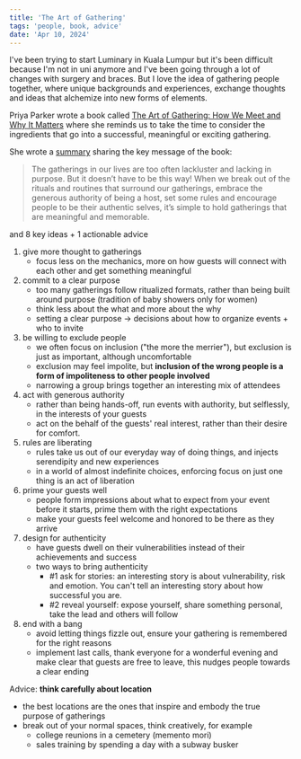 ```yaml
---
title: 'The Art of Gathering'
tags: 'people, book, advice'
date: 'Apr 10, 2024'
---
```


I've been trying to start Luminary in Kuala Lumpur but it's been difficult because I'm not in uni anymore and I've been going through a lot of changes with surgery and braces. But I love the idea of gathering people together, where unique backgrounds and experiences, exchange thoughts and ideas that alchemize into new forms of elements.

Priya Parker wrote a book called [The Art of Gathering: How We Meet and Why It Matters](https://www.goodreads.com/en/book/show/37424706) where she reminds us to take the time to consider the ingredients that go into a successful, meaningful or exciting gathering.

She wrote a [summary](https://irp-cdn.multiscreensite.com/6e5efd05/files/uploaded/The%20Art%20of%20Gathering_Summary%20%281%29.pdf) sharing the key message of the book:

> The gatherings in our lives are too often lackluster and lacking in purpose. But it doesn’t have to be this way! When we break out of the rituals and routines that surround our gatherings, embrace the generous authority of being a host, set some rules and encourage people to be their authentic selves, it’s simple to hold gatherings that are meaningful and memorable.

and 8 key ideas + 1 actionable advice

1. give more thought to gatherings
   - focus less on the mechanics, more on how guests will connect with each other and get something meaningful
2. commit to a clear purpose
   - too many gatherings follow ritualized formats, rather than being built around purpose (tradition of baby showers only for women)
   - think less about the what and more about the why
   - setting a clear purpose -> decisions about how to organize events + who to invite
3. be willing to exclude people
   - we often focus on inclusion ("the more the merrier"), but exclusion is just as important, although uncomfortable
   - exclusion may feel impolite, but **inclusion of the wrong people is a form of impoliteness to other people involved**
   - narrowing a group brings together an interesting mix of attendees
4. act with generous authority
   - rather than being hands-off, run events with authority, but selflessly, in the interests of your guests
   - act on the behalf of the guests' real interest, rather than their desire for comfort.
5. rules are liberating
   - rules take us out of our everyday way of doing things, and injects serendipity and new experiences
   - in a world of almost indefinite choices, enforcing focus on just one thing is an act of liberation
6. prime your guests well
   - people form impressions about what to expect from your event before it starts, prime them with the right expectations
   - make your guests feel welcome and honored to be there as they arrive
7. design for authenticity
   - have guests dwell on their vulnerabilities instead of their achievements and success
   - two ways to bring authenticity
     - #1 ask for stories: an interesting story is about vulnerability, risk and emotion. You can't tell an interesting story about how successful you are.
     - #2 reveal yourself: expose yourself, share something personal, take the lead and others will follow
8. end with a bang
   - avoid letting things fizzle out, ensure your gathering is remembered for the right reasons
   - implement last calls, thank everyone for a wonderful evening and make clear that guests are free to leave, this nudges people towards a clear ending

Advice: **think carefully about location**

- the best locations are the ones that inspire and embody the true purpose of gatherings
- break out of your normal spaces, think creatively, for example
  - college reunions in a cemetery (memento mori)
  - sales training by spending a day with a subway busker
